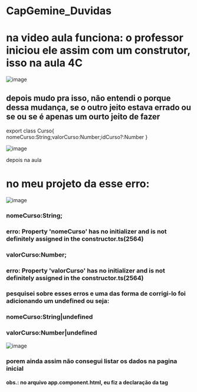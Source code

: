 # CapGemine_Duvidas


# na video aula funciona: o professor iniciou ele assim com um construtor, isso na aula 4C
![image](https://user-images.githubusercontent.com/106206316/235394763-d6396369-fa44-468f-9db7-1a6e889bc032.png)

## depois mudo pra isso, não entendi o porque dessa mudança, se o outro jeito estava errado ou se ou se é apenas um ourto jeito de fazer

export class Curso{
nomeCurso:String;valorCurso:Number;idCurso?:Number
}

![image](https://user-images.githubusercontent.com/106206316/235395575-5fd5325d-4146-4486-bc30-d19c105dc939.png)


depois na aula 
# no meu projeto da esse erro:

![image](https://user-images.githubusercontent.com/106206316/235395275-c07e02e8-268d-48e7-8612-68649fe0789f.png)

### nomeCurso:String;
### erro: Property 'nomeCurso' has no initializer and is not definitely assigned in the constructor.ts(2564)

### valorCurso:Number;
### erro: Property 'valorCurso' has no initializer and is not definitely assigned in the constructor.ts(2564)

### pesquisei sobre esses erros e uma das forma de corrigi-lo foi adicionando um undefined ou seja:

### nomeCurso:String|undefined
### valorCurso:Number|undefined

![image](https://user-images.githubusercontent.com/106206316/235396179-5f1cfd74-c9ff-4fef-9ec5-3de17d93f515.png)
### porem ainda assim não consegui listar os dados na pagina inicial

#### obs.: no arquivo app.component.html, eu fiz a declaração da tag <app-curso></app-curso>

